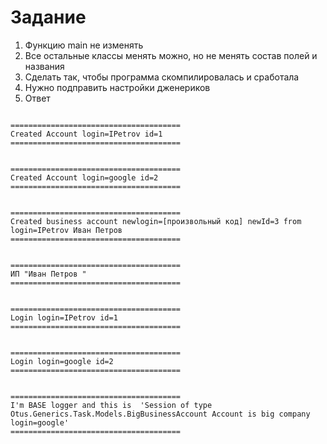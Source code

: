# Задание

1. Функцию main не изменять
2. Все остальные классы менять можно, но не менять состав полей и названия
3. Сделать так, чтобы программа скомпилировалась и сработала
4. Нужно подправить настройки дженериков
5. Ответ
```

======================================
Created Account login=IPetrov id=1    
======================================


======================================
Created Account login=google id=2     
======================================


======================================
Created business account newlogin=[произвольный код] newId=3 from login=IPetrov Иван Петров
======================================


======================================
ИП "Иван Петров "
======================================


======================================
Login login=IPetrov id=1
======================================


======================================
Login login=google id=2
======================================


======================================
I'm BASE logger and this is  'Session of type Otus.Generics.Task.Models.BigBusinessAccount Account is big company login=google'
======================================
```